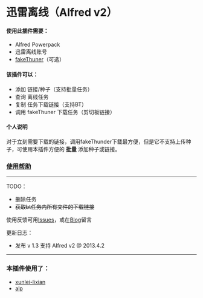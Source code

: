# 迅雷离线（Alfred v2）

#### 使用此插件需要：

- Alfred Powerpack
- 迅雷离线账号
- [fakeThuner][fake]（可选）

[fake]:https://github.com/MartianZ/fakeThunder

#### 该插件可以：

* 添加 链接/种子（支持批量任务）
* 查询 离线任务
* 复制 任务下载链接（支持BT）
* 调用 fakeThuner 下载任务（剪切板链接）

#### 个人说明

对于立刻需要下载的链接，调用fakeThunder下载最方便，但是它不支持上传种子，可使用本插件方便的 **批量** 添加种子或链接。


### [使用帮助](https://github.com/CrazyApi/Alfred-XLixian/wiki/使用说明)

---

TODO：

- 删除任务
- ~~获取bt任务内所有文件的下载链接~~

使用反馈可用[Issues][githubiss]，或在[Blog][myblog]留言

[githubiss]: https://github.com/CrazyApi/Alfred-XLixian/issues?state=open
[myblog]: http://imwuyu.me/talk-about/xlixian-for-alfred-v2.html/

更新日志：

* 发布 v 1.3 支持 Alfred v2 @ 2013.4.2

---

### 本插件使用了：

- [xunlei-lixian](https://github.com/iambus/xunlei-lixian "迅雷离线下载脚本")
- [alp](https://github.com/phyllisstein/alp "A Python Module for Alfred Workflows")

